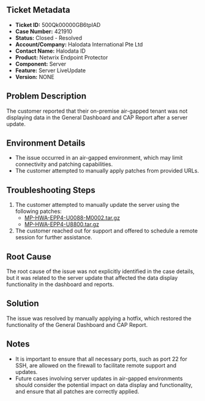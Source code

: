## Ticket Metadata
- **Ticket ID:** 500Qk00000GB6tpIAD
- **Case Number:** 421910
- **Status:** Closed - Resolved
- **Account/Company:** Halodata International Pte Ltd
- **Contact Name:** Halodata ID
- **Product:** Netwrix Endpoint Protector
- **Component:** Server
- **Feature:** Server LiveUpdate
- **Version:** NONE

## Problem Description
The customer reported that their on-premise air-gapped tenant was not displaying data in the General Dashboard and CAP Report after a server update.

## Environment Details
- The issue occurred in an air-gapped environment, which may limit connectivity and patching capabilities.
- The customer attempted to manually apply patches from provided URLs.

## Troubleshooting Steps
1. The customer attempted to manually update the server using the following patches:
   - [MP-HWA-EPP4-U0088-M0002.tar.gz](https://MP-HWA-EPP4-U0088-M0002.tar.gz)
   - [MP-HWA-EPP4-U8800.tar.gz](https://MP-HWA-EPP4-U8800.tar.gz)
2. The customer reached out for support and offered to schedule a remote session for further assistance.

## Root Cause
The root cause of the issue was not explicitly identified in the case details, but it was related to the server update that affected the data display functionality in the dashboard and reports.

## Solution
The issue was resolved by manually applying a hotfix, which restored the functionality of the General Dashboard and CAP Report.

## Notes
- It is important to ensure that all necessary ports, such as port 22 for SSH, are allowed on the firewall to facilitate remote support and updates.
- Future cases involving server updates in air-gapped environments should consider the potential impact on data display and functionality, and ensure that all patches are correctly applied.